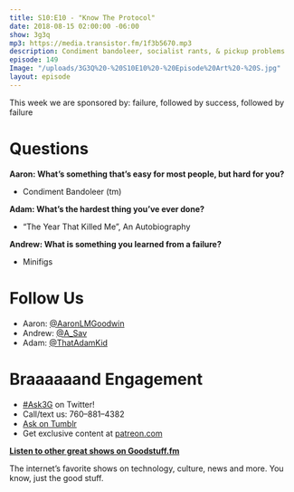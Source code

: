 ```yaml
---
title: S10:E10 - "Know The Protocol"
date: 2018-08-15 02:00:00 -06:00
show: 3g3q
mp3: https://media.transistor.fm/1f3b5670.mp3
description: Condiment bandoleer, socialist rants, & pickup problems
episode: 149
Image: "/uploads/3G3Q%20-%20S10E10%20-%20Episode%20Art%20-%20S.jpg"
layout: episode
---
```


This week we are sponsored by: failure, followed by success, followed by failure

# Questions

**Aaron: What’s something that’s easy for most people, but hard for you?**

- Condiment Bandoleer (tm)

**Adam: What’s the hardest thing you’ve ever done?**

- “The Year That Killed Me”, An Autobiography

**Andrew: What is something you learned from a failure?**

- Minifigs

# Follow Us

- Aaron: [@AaronLMGoodwin](http://twitter.com/aaronlmgoodwin)
- Andrew: [@A_Sav](http://twitter.com/a_sav)
- Adam: [@ThatAdamKid](http://twitter.com/thatadamkid)

# Braaaaaand Engagement

- [#Ask3G](http://twitter.com/) on Twitter!
- Call/text us: 760–881–4382
- [Ask on Tumblr](http://3g3q.co/ask)
- Get exclusive content at [patreon.com](http://www.patreon.com/3g3q)

**[Listen to other great shows on Goodstuff.fm](http://goodstuff.fm/)**

The internet’s favorite shows on technology, culture, news and more. You know, just the good stuff.
